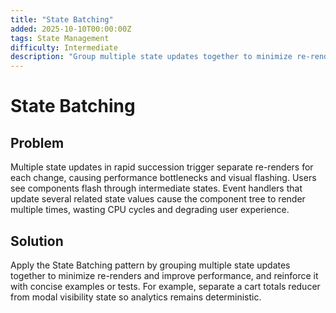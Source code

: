```yaml
---
title: "State Batching"
added: 2025-10-10T00:00:00Z
tags: State Management
difficulty: Intermediate
description: "Group multiple state updates together to minimize re-renders and improve performance."
---
```

# State Batching

## Problem

Multiple state updates in rapid succession trigger separate re-renders for each change, causing performance bottlenecks and visual flashing. Users see components flash through intermediate states. Event handlers that update several related state values cause the component tree to render multiple times, wasting CPU cycles and degrading user experience.

## Solution

Apply the State Batching pattern by grouping multiple state updates together to minimize re-renders and improve performance, and reinforce it with concise examples or tests. For example, separate a cart totals reducer from modal visibility state so analytics remains deterministic.
